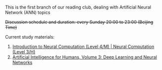 This is the first branch of our reading club, dealing with Artificial Neural Network (ANN) topics

~~Discussion schedule and duration: every Sunday 20:00 to 23:00 (Beijing Time)~~

Current study materials: 

1. [Introduction to Neural Computation (Level 4/M) | Neural Computation (Level 3/H)](http://www.cs.bham.ac.uk/~jxb/inc.html)
2. [Artificial Intelligence for Humans, Volume 3: Deep Learning and Neural Networks](https://www.amazon.com/Artificial-Intelligence-Humans-Learning-Networks/dp/1505714346)
